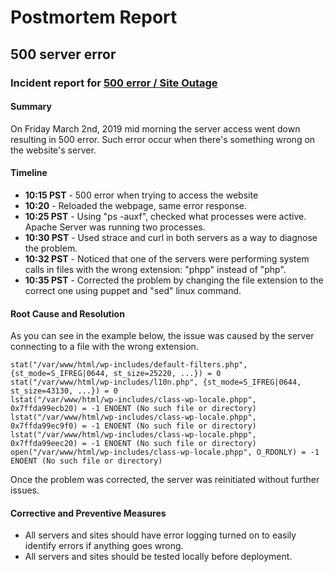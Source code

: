 # Postmortem Report

## 500 server error

### Incident report for [500 error / Site Outage](https://github.com/leinefran/holberton-system_engineering-devops/tree/master/0x17-web_stack_debugging_3)

#### Summary

On Friday March 2nd, 2019 mid morning the server access went down resulting in 500 error. Such error occur when there's something wrong on the website's server.

#### Timeline

- **10:15 PST** - 500 error when trying to access the website
- **10:20** - Reloaded the webpage, same error response.
- **10:25 PST** - Using "ps -auxf", checked what processes were active. Apache Server was running two processes.
- **10:30 PST** - Used strace and curl in both servers as a way to diagnose the problem.
- **10:32 PST** - Noticed that one of the servers were performing system calls in files with the wrong extension: "phpp" instead of "php".
- **10:35 PST** - Corrected the problem by changing the file extension to the correct one using puppet and "sed" linux command.


#### Root Cause and Resolution
As you can see in the example below, the issue was caused by the server connecting to a file with the wrong extension.

```
stat("/var/www/html/wp-includes/default-filters.php", {st_mode=S_IFREG|0644, st_size=25220, ...}) = 0
stat("/var/www/html/wp-includes/l10n.php", {st_mode=S_IFREG|0644, st_size=43130, ...}) = 0
lstat("/var/www/html/wp-includes/class-wp-locale.phpp", 0x7ffda99ecb20) = -1 ENOENT (No such file or directory)
lstat("/var/www/html/wp-includes/class-wp-locale.phpp", 0x7ffda99ec9f0) = -1 ENOENT (No such file or directory)
lstat("/var/www/html/wp-includes/class-wp-locale.phpp", 0x7ffda99eec20) = -1 ENOENT (No such file or directory)
open("/var/www/html/wp-includes/class-wp-locale.phpp", O_RDONLY) = -1 ENOENT (No such file or directory)
```

Once the problem was corrected, the server was reinitiated without further issues.

#### Corrective and Preventive Measures

- All servers and sites should have error logging turned on to easily identify errors if anything goes wrong.
- All servers and sites should be tested locally before deployment.